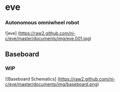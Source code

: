 # eve

### Autonomous omniwheel robot

![eve] (https://raw2.github.com/ni-c/eve/master/documents/img/eve.001.jpg)

## Baseboard

### WIP

![Baseboard Schematics] (https://raw2.github.com/ni-c/eve/master/documents/img/baseboard.png)
